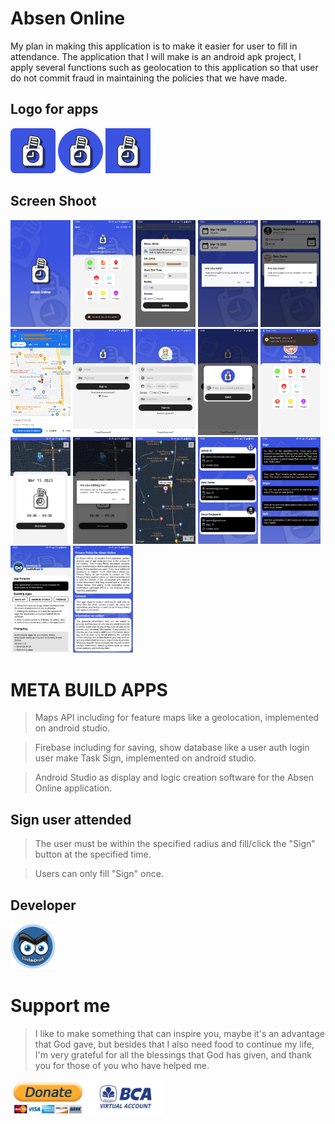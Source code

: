 # Absen Online
My plan in making this application is to make it easier for user to fill in attendance. The application that I will make is an android apk project, I apply several functions such as geolocation to this application so that user do not commit fraud in maintaining the policies that we have made.

## Logo for apps
[<img alt="Logo Absen Online Round!" width="72px" src="https://raw.githubusercontent.com/absenonline/absenonline.github.io/main/assets/ic_launcher.png" />](https://absenonline.github.io) [<img alt="Logo Absen Online Circle!" width="72px" src="https://raw.githubusercontent.com/absenonline/absenonline.github.io/main/assets/ic_launcher_round.png" />](https://absenonline.github.io) [<img alt="Logo Absen Online!" width="72px" src="https://raw.githubusercontent.com/absenonline/absenonline.github.io/main/assets/ic_launcher_absen.png" />](https://absenonline.github.io)

## Screen Shoot
[<img alt="Absen Online Splash" width="96px" src="https://raw.githubusercontent.com/absenonline/absenonline.github.io/main/assets/screenshoot/001_Splash.jpg" />](https://absenonline.github.io)
[<img alt="Absen Online Dashboard (Admin)" width="96px" src="https://raw.githubusercontent.com/absenonline/absenonline.github.io/main/assets/screenshoot/002_Dashboard.jpg" />](https://absenonline.github.io)
[<img alt="Absen Online Update (Admin)" width="96px" src="https://raw.githubusercontent.com/absenonline/absenonline.github.io/main/assets/screenshoot/003_Update.jpg" />](https://absenonline.github.io)
[<img alt="Absen Online Delete Task List (Admin)" width="96px" src="https://raw.githubusercontent.com/absenonline/absenonline.github.io/main/assets/screenshoot/004_DeleteTaskList.jpg" />](https://absenonline.github.io)
[<img alt="Absen Online Delete Task View (Admin)" width="96px" src="https://raw.githubusercontent.com/absenonline/absenonline.github.io/main/assets/screenshoot/005_DeleteTaskView.jpg" />](https://absenonline.github.io)
[<img alt="Absen Online View Track Task (Admin)" width="96px" src="https://raw.githubusercontent.com/absenonline/absenonline.github.io/main/assets/screenshoot/006_ViewTrackTask.jpg" />](https://absenonline.github.io)
[<img alt="Absen Online Sign In" width="96px" src="https://raw.githubusercontent.com/absenonline/absenonline.github.io/main/assets/screenshoot/007_SignIn.jpg" />](https://absenonline.github.io)
[<img alt="Absen Online Sign Up" width="96px" src="https://raw.githubusercontent.com/absenonline/absenonline.github.io/main/assets/screenshoot/008_SignUp.jpg" />](https://absenonline.github.io)
[<img alt="Absen Online Forgot Password" width="96px" src="https://raw.githubusercontent.com/absenonline/absenonline.github.io/main/assets/screenshoot/009_ForgotPassword.jpg" />](https://absenonline.github.io)
[<img alt="Absen Online Dashboard" width="96px" src="https://raw.githubusercontent.com/absenonline/absenonline.github.io/main/assets/screenshoot/010_Dashboard.jpg" />](https://absenonline.github.io)
[<img alt="Absen Online Sign (User)" width="96px" src="https://raw.githubusercontent.com/absenonline/absenonline.github.io/main/assets/screenshoot/011_Sign.jpg" />](https://absenonline.github.io)
[<img alt="Absen Online Sign Dialog (User)" width="96px" src="https://raw.githubusercontent.com/absenonline/absenonline.github.io/main/assets/screenshoot/012_SignDialog.jpg" />](https://absenonline.github.io)
[<img alt="Absen Online Maps" width="96px" src="https://raw.githubusercontent.com/absenonline/absenonline.github.io/main/assets/screenshoot/013_Maps.jpg" />](https://absenonline.github.io)
[<img alt="Absen Online All User" width="96px" src="https://raw.githubusercontent.com/absenonline/absenonline.github.io/main/assets/screenshoot/014_AllUser.jpg" />](https://absenonline.github.io)
[<img alt="Absen Online Help" width="96px" src="https://raw.githubusercontent.com/absenonline/absenonline.github.io/main/assets/screenshoot/015_Help.jpg" />](https://absenonline.github.io)
[<img alt="Absen Online About" width="96px" src="https://raw.githubusercontent.com/absenonline/absenonline.github.io/main/assets/screenshoot/016_About.jpg" />](https://absenonline.github.io)
[<img alt="Absen Online Privacy Policy" width="96px" src="https://raw.githubusercontent.com/absenonline/absenonline.github.io/main/assets/screenshoot/017_Privacy.jpg" />](https://absenonline.github.io)

# META BUILD APPS
> Maps API including for feature maps like a geolocation, implemented on android studio.

> Firebase including for saving, show database like a user auth login user make Task Sign, implemented on android studio.

> Android Studio as display and logic creation software for the Absen Online application.

## Sign user attended
> The user must be within the specified radius and fill/click the "Sign" button at the specified time.

> Users can only fill "Sign" once.

## Developer
[<img alt="CusMeDroid" width="72px" src="https://raw.githubusercontent.com/absenonline/absenonline.github.io/main/assets/dev_img.png" />](https://cusmedroid.github.io)

# Support me
>I like to make something that can inspire you, maybe it's an advantage that God gave, but besides that I also need food to continue my life, I'm very grateful for all the blessings that God has given, and thank you for those of you who have helped me.

[<img alt="Donate Free!" width="120px" src="https://raw.githubusercontent.com/absenonline/absenonline.github.io/main/assets/donate.png" />](https://paypal.me/iyortml) [<img alt="Donate Free!" width="120px" src="https://raw.githubusercontent.com/absenonline/absenonline.github.io/main/assets/donate_bca.png" />](https://raw.githubusercontent.com/absenonline/absenonline.github.io/main/assets/mybca.png)
